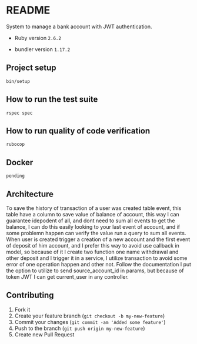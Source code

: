 # README

System to manage a bank account with JWT authentication.
  
* Ruby version
  `2.6.2`

* bundler version
  `1.17.2`

## Project setup
  `bin/setup`

## How to run the test suite
  `rspec spec`

## How to run quality of code verification
  `rubocop`

## Docker
  `pending`

## Architecture
  To save the history of transaction of a user was created table event, this table have a column to save value of balance of account, this way I can guarantee idepodent of all, and dont need to sum all events to get the balance, I can do this easily looking to your last event of account, and if some problemn happen can verify the value run a query to sum all events. When user is created trigger a creation of a new account and the first event of deposit of him account, and I prefer this way to avoid use callback in model, so because of it I create two function one name withdrawal and other deposit and I trigger it in a service, I utilize transaction to avoid some error of one operation happen and other not. Follow the documentation I put the option to utilize to send source_account_id in params, but because of token JWT I can get current_user in any controller.

## Contributing

1. Fork it
2. Create your feature branch (`git checkout -b my-new-feature`)
3. Commit your changes (`git commit -am 'Added some feature'`)
4. Push to the branch (`git push origin my-new-feature`)
5. Create new Pull Request
